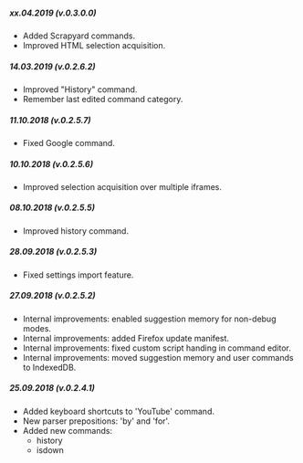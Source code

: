 ##### xx.04.2019 (v.0.3.0.0)

* Added Scrapyard commands.
* Improved HTML selection acquisition.

##### 14.03.2019 (v.0.2.6.2)

* Improved "History" command.
* Remember last edited command category.

##### 11.10.2018 (v.0.2.5.7)

* Fixed Google command.

##### 10.10.2018 (v.0.2.5.6)

* Improved selection acquisition over multiple iframes.

##### 08.10.2018 (v.0.2.5.5)

* Improved history command.

##### 28.09.2018 (v.0.2.5.3)

* Fixed settings import feature.

##### 27.09.2018 (v.0.2.5.2)

* Internal improvements: enabled suggestion memory for non-debug modes.
* Internal improvements: added Firefox update manifest.
* Internal improvements: fixed custom script handing in command editor.
* Internal improvements: moved suggestion memory and user commands to IndexedDB.

##### 25.09.2018 (v.0.2.4.1)

* Added keyboard shortcuts to 'YouTube' command.
* New parser prepositions: 'by' and 'for'.
* Added new commands:
  * history
  * isdown